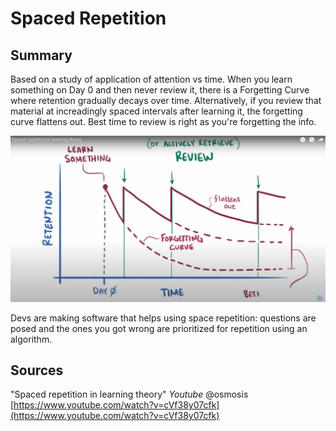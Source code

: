 # Spaced Repetition

## Summary
Based on a study of application of attention vs time. When you learn something on Day 0 and then never review it, there is a Forgetting Curve where retention gradually decays over time.
Alternatively, if you review that material at increadingly spaced intervals after learning it, the forgetting curve flattens out. Best time to review is right as you're forgetting the info. 

![Chart showing a drop in memory recall over time](images/srs.png)

Devs are making software that helps using space repetition: questions are posed and the ones you got wrong are prioritized for repetition using an algorithm. 

## Sources

"Spaced repetition in learning theory" *Youtube* @osmosis  
[https://www.youtube.com/watch?v=cVf38y07cfk](https://www.youtube.com/watch?v=cVf38y07cfk)
